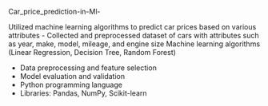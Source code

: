 Car_price_prediction-in-Ml-

Utilized machine learning algorithms to predict car prices based on various attributes - Collected and preprocessed dataset of cars with attributes such as year, make, model, mileage, and engine size
Machine learning algorithms (Linear Regression, Decision Tree, Random Forest)
- Data preprocessing and feature selection
- Model evaluation and validation
- Python programming language
- Libraries: Pandas, NumPy, Scikit-learn
